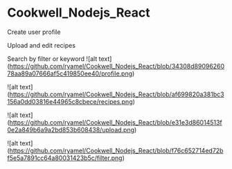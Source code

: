# Cookwell_Nodejs_React

Create user profile

Upload and edit recipes

Search by filter or keyword
![alt text] (https://github.com/ryamel/Cookwell_Nodejs_React/blob/34308d8909626078aa89a07666af5c419850ee40/profile.png)

![alt text] (https://github.com/ryamel/Cookwell_Nodejs_React/blob/af699820a381bc3156a0dd03816e44965c8cbece/recipes.png)

![alt text] (https://github.com/ryamel/Cookwell_Nodejs_React/blob/e31e3d86014513f0e2a849b6a9a2bd853b608438/upload.png)

![alt text] (https://github.com/ryamel/Cookwell_Nodejs_React/blob/f76c652714ed72bf5e5a7891cc64a80031423b5c/filter.png)
